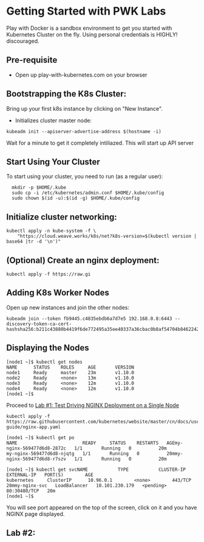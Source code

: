 # Getting Started with PWK Labs

Play with Docker is a sandbox environment to get you started with Kubernetes Cluster on the fly.
Using personal credentials is HIGHLY! discouraged.

## Pre-requisite

- Open up play-with-kubernetes.com on your browser


## Bootstrapping the K8s Cluster:

Bring up your first k8s instance by clicking on "New Instance". 

 - Initializes cluster master node:

 ```
 kubeadm init --apiserver-advertise-address $(hostname -i)
 ```
 
 Wait for a minute to get it completely intiliazed. This will start up API server
 
 
 ## Start Using Your Cluster
 
 To start using your cluster, you need to run (as a regular user):

```
  mkdir -p $HOME/.kube
  sudo cp -i /etc/kubernetes/admin.conf $HOME/.kube/config
  sudo chown $(id -u):$(id -g) $HOME/.kube/config
```

 ## Initialize cluster networking:

```
kubectl apply -n kube-system -f \
    "https://cloud.weave.works/k8s/net?k8s-version=$(kubectl version | base64 |tr -d '\n')"
```    
    
 ## (Optional) Create an nginx deployment:

 ```
 kubectl apply -f https://raw.gi
 
 ```


## Adding K8s Worker Nodes

Open up new instances and join the other nodes:

```
kubeadm join --token fb9445.c4835ebdb6a7d7e5 192.168.0.8:6443 --discovery-token-ca-cert-hashsha256:b211c43880b4419f6de772495a35ee40337a36cbac0b8af54704b84622423bf4
```

## Displaying the Nodes

```
[node1 ~]$ kubectl get nodes
NAME      STATUS    ROLES     AGE       VERSION
node1     Ready     master    23m       v1.10.0
node2     Ready     <none>    13m       v1.10.0
node3     Ready     <none>    12m       v1.10.0
node4     Ready     <none>    12m       v1.10.0
[node1 ~]$
```

Proceed to [Lab #1: Test Driving NGINX Deployment on a Single Node]()

```
kubectl apply -f https://raw.githubusercontent.com/kubernetes/website/master/cn/docs/user-guide/nginx-app.yaml
```

```
[node1 ~]$ kubectl get po
NAME                        READY     STATUS    RESTARTS   AGEmy-nginx-569477d6d8-2872c   1/1       Running   0          20m
my-nginx-569477d6d8-njqtg   1/1       Running   0          20mmy-nginx-569477d6d8-r7szv   1/1       Running   0          20m
```

```
[node1 ~]$ kubectl get svcNAME           TYPE           CLUSTER-IP       EXTERNAL-IP   PORT(S)        AGE
kubernetes     ClusterIP      10.96.0.1        <none>        443/TCP        28mmy-nginx-svc   LoadBalancer   10.101.230.179   <pending>     80:30480/TCP   20m
[node1 ~]$
```

You will see port appeared on the top of the screen, click on it and you have NGINX page displayed.

## Lab #2: 
